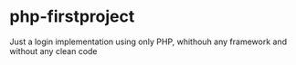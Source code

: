 # php-firstproject


Just a login implementation using only PHP, whithouh any framework and without any clean code
